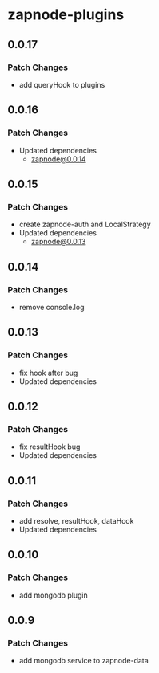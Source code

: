 # zapnode-plugins

## 0.0.17

### Patch Changes

- add queryHook to plugins

## 0.0.16

### Patch Changes

- Updated dependencies
  - zapnode@0.0.14

## 0.0.15

### Patch Changes

- create zapnode-auth and LocalStrategy
- Updated dependencies
  - zapnode@0.0.13

## 0.0.14

### Patch Changes

- remove console.log

## 0.0.13

### Patch Changes

- fix hook after bug
- Updated dependencies

## 0.0.12

### Patch Changes

- fix resultHook bug
- Updated dependencies

## 0.0.11

### Patch Changes

- add resolve, resultHook, dataHook
- Updated dependencies

## 0.0.10

### Patch Changes

- add mongodb plugin

## 0.0.9

### Patch Changes

- add mongodb service to zapnode-data
